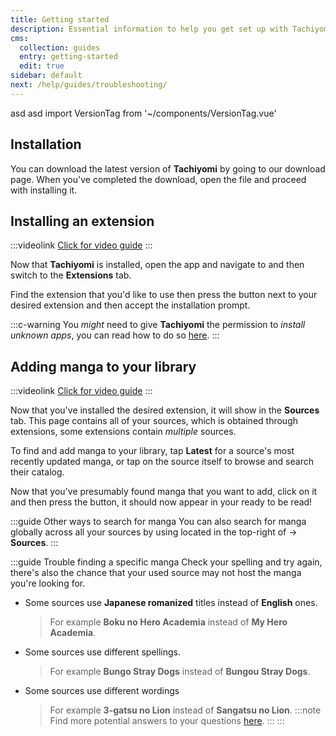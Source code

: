 ```yaml
---
title: Getting started
description: Essential information to help you get set up with Tachiyomi.
cms:
  collection: guides
  entry: getting-started
  edit: true
sidebar: default
next: /help/guides/troubleshooting/
---
```

asd asd
import VersionTag from '~/components/VersionTag.vue'

## Installation

You can download the latest version of **Tachiyomi** by going to our <g-link to="/download/">download</g-link> page.
When you've completed the download, open the <VersionTag stableFileName/> file and proceed with installing it.

## Installing an extension

:::videolink
[<MaterialIcon icon="videocam"/> Click for video guide](/assets/guides_extension-install.webm)
:::

Now that **Tachiyomi** is installed, open the app and navigate to <Navigation item="browse"/> and then switch to the **Extensions** tab.

Find the extension that you'd like to use then press the <Navigation item="install"/> button next to your desired extension and then accept the installation prompt.

:::c-warning
You *might* need to give **Tachiyomi** the permission to *install unknown apps*, you can read how to do so [here](/help/faq/#how-do-i-allow-third-party-installations).
:::

## Adding manga to your library

:::videolink
[<MaterialIcon icon="videocam"/> Click for video guide](/assets/guides_library-add.webm)
:::

Now that you've installed the desired extension, it will show in the **Sources** tab. This page contains all of your sources, which is obtained through extensions, some extensions contain *multiple* sources.

To find and add manga to your library, tap **Latest** for a source's most recently updated manga, or tap on the source itself to browse and search their catalog.

Now that you've presumably found manga that you want to add, click on it and then press the <Navigation item="bookmark"/> button, it should now appear in your <Navigation item="library"/> ready to be read!

:::guide Other ways to search for manga
You can also search for manga globally across all your sources by using <Navigation item="search"/> located in the top-right of <Navigation item="browse"/> → **Sources**.
:::

:::guide Trouble finding a specific manga
Check your spelling and try again, there's also the chance that your used source may not host the manga you're looking for.
-   Some sources use **Japanese romanized** titles instead of **English** ones.
	> For example **Boku no Hero Academia** instead of **My Hero Academia**.
-   Some sources use different spellings.
	> For example **Bungo Stray Dogs** instead of **Bungou Stray Dogs**.
-   Some sources use different wordings
	> For example **3-gatsu no Lion** instead of **Sangatsu no Lion**.
:::note
Find more potential answers to your questions [here](/help/faq/#why-can-t-i-find-x-manga).
:::
:::
